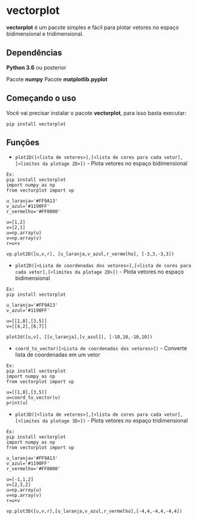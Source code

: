 # vectorplot

**vectorplot** é um pacote simples e fácil para plotar vetores no espaço bidimensional e tridimensional.

## Dependências
**Python 3.6** ou posterior

Pacote **numpy**
Pacote **matplotlib.pyplot**


## Começando o uso
Você vai precisar instalar o pacote **vectorplot**, para isso basta executar:
```
pip install vectorplot
```

## Funções

* `plot2D([<lista de vetores>],[<lista de cores para cada vetor],[<limites da plotage 2D>])` - Plota vetores no espaço bidimensional
```
Ex: 
pip install vectorplot
import numpy as np
from vectorplot import vp

u_laranja='#FF9A13'
v_azul='#1190FF'
r_vermelho='#FF0000'

u=[1,2]
v=[2,1]
u=np.array(u)
v=np.array(v)
r=u+v

vp.plot2D([u,v,r], [u_laranja,v_azul,r_vermelho], [-3,3,-3,3])
```

* `plot2D([<Lista de coordenadas dos vetores>],[<lista de cores para cada vetor],[<limites da plotage 2D>])` - Plota vetores no espaço bidimensional
```
Ex: 
pip install vectorplot

u_laranja='#FF9A13'
v_azul='#1190FF'

u=[[1,8],[3,5]]
v=[[4,2],[6,7]]

plot2d([u,v], [[u_laranja],[v_azul]], [-10,10,-10,10])
```

* `coord_to_vector([<Lista de coordenadas dos vetores>])` - Converte lista de coordenadas em um vetor
```
Ex: 
pip install vectorplot
import numpy as np
from vectorplot import vp

u=[[1,8],[3,5]]
u=coord_to_vector(u)
print(u)

```

* `plot3D([<lista de vetores>],[<lista de cores para cada vetor],[<limites da plotage 3D>])` - Plota vetores no espaço tridimensional
```
Ex: 
pip install vectorplot
import numpy as np
from vectorplot import vp

u_laranja='#FF9A13'
v_azul='#1190FF'
r_vermelho='#FF0000'

u=[-1,1,2]
v=[2,3,2]
u=np.array(u)
v=np.array(v)
r=u+v

vp.plot3D([u,v,r],[u_laranja,v_azul,r_vermelho],[-4,4,-4,4,-4,4])
```